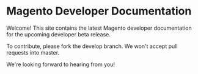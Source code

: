 Magento Developer Documentation 
=================================

Welcome! This site contains the latest Magento developer documentation for the upcoming developer beta release.

To contribute, please fork the develop branch. We won't accept pull requests into master.

We're looking forward to hearing from you!
